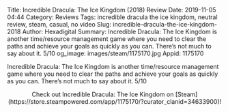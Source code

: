 Title: Incredible Dracula: The Ice Kingdom (2018) Review
Date: 2019-11-05 04:44
Category: Reviews
Tags: incredible dracula the ice kingdom, neutral review, steam, casual, no video
Slug: incredible-dracula-the-ice-kingdom-2018
Author: Hexadigital
Summary: Incredible Dracula: The Ice Kingdom is another time/resource management game where you need to clear the paths and achieve your goals as quickly as you can. There’s not much to say about it. 5/10
og_image: images/steam/1175170.jpg
Appid: 1175170

Incredible Dracula: The Ice Kingdom is another time/resource management game where you need to clear the paths and achieve your goals as quickly as you can. There’s not much to say about it. 5/10

<center>Check out Incredible Dracula: The Ice Kingdom on [Steam](https://store.steampowered.com/app/1175170/?curator_clanid=34633900)!</center>
